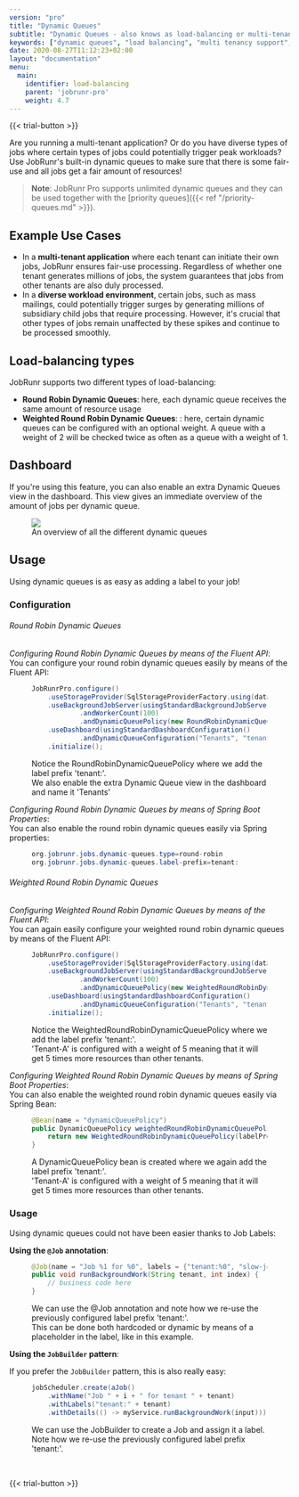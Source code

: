 ```yaml
---
version: "pro"
title: "Dynamic Queues"
subtitle: "Dynamic Queues - also knows as load-balancing or multi-tenancy support - guarantees some fair-use!"
keywords: ["dynamic queues", "load balancing", "multi tenancy support", "priority queues", "multi tenant application", "types of load balancing", "multitenant application", "multi tenant system", "example of multi tenant application", "multitenant applications", "weighted round robin load balancing", "load balancer spring boot", "load balancer spring", "loadbalancing"]
date: 2020-08-27T11:12:23+02:00
layout: "documentation"
menu: 
  main: 
    identifier: load-balancing
    parent: 'jobrunr-pro'
    weight: 4.7
---
```

{{< trial-button >}}

Are you running a multi-tenant application? Or do you have diverse types of jobs where certain types of jobs could potentially trigger peak workloads? Use JobRunr's built-in dynamic queues to make sure that there is some fair-use and all jobs get a fair amount of resources!

> **Note**: JobRunr Pro supports unlimited dynamic queues and they can be used together with the [priority queues]({{< ref "/priority-queues.md" >}}).

## Example Use Cases
- In a **multi-tenant application** where each tenant can initiate their own jobs, JobRunr ensures fair-use processing. Regardless of whether one tenant generates millions of jobs, the system guarantees that jobs from other tenants are also duly processed.
- In a **diverse workload environment**, certain jobs, such as mass mailings, could potentially trigger surges by generating millions of subsidiary child jobs that require processing. However, it's crucial that other types of jobs remain unaffected by these spikes and continue to be processed smoothly.


## Load-balancing types
JobRunr supports two different types of load-balancing:
- **Round Robin Dynamic Queues**: here, each dynamic queue receives the same amount of resource usage
- **Weighted Round Robin Dynamic Queues**: : here, certain dynamic queues can be configured with an optional weight. A queue with a weight of 2 will be checked twice as often as a queue with a weight of 1.


## Dashboard
If you're using this feature, you can also enable an extra Dynamic Queues view in the dashboard. This view gives an immediate overview of the amount of jobs per dynamic queue.

<figure>
<img src="/documentation/dynamic-queues.png" class="kg-image">
<figcaption>An overview of all the different dynamic queues</figcaption>
</figure>

## Usage
Using dynamic queues is as easy as adding a label to your job! 

### Configuration
###### Round Robin Dynamic Queues
_Configuring Round Robin Dynamic Queues by means of the Fluent API_:<br/>
You can configure your round robin dynamic queues easily by means of the Fluent API:

<figure>

```java
JobRunrPro.configure()
    .useStorageProvider(SqlStorageProviderFactory.using(dataSource))
    .useBackgroundJobServer(usingStandardBackgroundJobServerConfiguration()
            .andWorkerCount(100)
            .andDynamicQueuePolicy(new RoundRobinDynamicQueuePolicy("tenant:")))
    .useDashboard(usingStandardDashboardConfiguration()
            .andDynamicQueueConfiguration("Tenants", "tenant:"))
    .initialize();
```
<figcaption>Notice the RoundRobinDynamicQueuePolicy where we add the label prefix 'tenant:'.<br/>We also enable the extra Dynamic Queue view in the dashboard and name it 'Tenants'</figcaption>
</figure>

_Configuring Round Robin Dynamic Queues by means of Spring Boot Properties_:<br/>
You can also enable the round robin dynamic queues easily via Spring properties:

<figure>

```java
org.jobrunr.jobs.dynamic-queues.type=round-robin
org.jobrunr.jobs.dynamic-queues.label-prefix=tenant:
```
</figure>


###### Weighted Round Robin Dynamic Queues
_Configuring Weighted Round Robin Dynamic Queues by means of the Fluent API_:<br/>
You can again easily configure your weighted round robin dynamic queues by means of the Fluent API:

<figure>

```java
JobRunrPro.configure()
    .useStorageProvider(SqlStorageProviderFactory.using(dataSource))
    .useBackgroundJobServer(usingStandardBackgroundJobServerConfiguration()
            .andWorkerCount(100)
            .andDynamicQueuePolicy(new WeightedRoundRobinDynamicQueuePolicy("tenant:", Map.of("Tenant-A", 5))))
    .useDashboard(usingStandardDashboardConfiguration()
            .andDynamicQueueConfiguration("Tenants", "tenant:"))
    .initialize();
```
<figcaption>Notice the WeightedRoundRobinDynamicQueuePolicy where we add the label prefix 'tenant:'.<br/>'Tenant-A' is configured with a weight of 5 meaning that it will get 5 times more resources than other tenants.</figcaption>
</figure>

_Configuring Weighted Round Robin Dynamic Queues by means of Spring Boot Properties_:<br/>
You can also enable the weighted round robin dynamic queues easily via Spring Bean:

<figure>

```java
@Bean(name = "dynamicQueuePolicy")
public DynamicQueuePolicy weightedRoundRobinDynamicQueuePolicy() {
    return new WeightedRoundRobinDynamicQueuePolicy(labelPrefix, Map.of("Tenant-A", 5));
}
```
<figcaption>A DynamicQueuePolicy bean is created where we again add the label prefix 'tenant:'.<br/>'Tenant-A' is configured with a weight of 5 meaning that it will get 5 times more resources than other tenants.</figcaption>
</figure>


### Usage
Using dynamic queues could not have been easier thanks to Job Labels:

__Using the `@Job` annotation__:

<figure>

```java
@Job(name = "Job %1 for %0", labels = {"tenant:%0", "slow-job"})
public void runBackgroundWork(String tenant, int index) {
    // business code here
}
```
<figcaption>We can use the @Job annotation and note how we re-use the previously configured label prefix 'tenant:'.<br/>This can be done both hardcoded or dynamic by means of a placeholder in the label, like in this example.</figcaption>
</figure>


__Using the `JobBuilder` pattern__:

If you prefer the `JobBuilder` pattern, this is also really easy:
<figure>

```java
jobScheduler.create(aJob()
    .withName("Job " + i + " for tenant " + tenant)
    .withLabels("tenant:" + tenant)
    .withDetails(() -> myService.runBackgroundWork(input)))
```
<figcaption>We can use the JobBuilder to create a Job and assign it a label.<br/>Note how we re-use the previously configured label prefix 'tenant:'.</figcaption>
</figure>

<br/>

{{< trial-button >}}